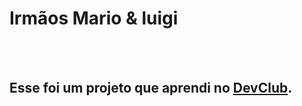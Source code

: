 <h1> Irmãos Mario & luigi</h1>
<br>
<br>
<h2> Esse foi um projeto que aprendi no <a href="https://rodolfomorri.com.br/devclub">DevClub</a>.</h2>
